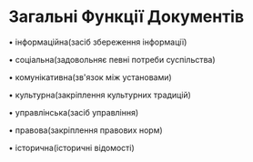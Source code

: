 # Загальні Функції Документів

•	інформаційна(засіб збереження інформації)

•	соціальна(задовольняє певні потреби суспільства)

•	комунікативна(зв'язок між установами)

•	культурна(закріплення культурних традицій)

•	управлінська(засіб управління)

•	правова(закріплення правових норм)

•	історична(історичні відомості)
